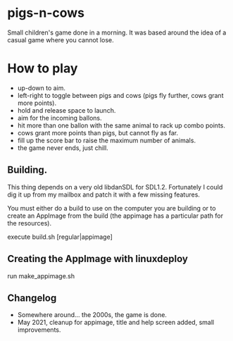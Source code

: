 # pigs-n-cows

Small children's game done in a morning. It was based around the idea of a casual game where you cannot lose.

# How to play

- up-down to aim.
- left-right to toggle between pigs and cows (pigs fly further, cows grant more points).
- hold and release space to launch.
- aim for the incoming ballons.
- hit more than one ballon with the same animal to rack up combo points.
- cows grant more points than pigs, but cannot fly as far.
- fill up the score bar to raise the maximum number of animals.
- the game never ends, just chill.

## Building.

This thing depends on a very old libdanSDL for SDL1.2. Fortunately I could dig it up from my mailbox and patch it with a few missing features.

You must either do a build to use on the computer you are building or to create an AppImage from the build (the appimage has a particular path for the resources).

execute build.sh [regular|appimage]

## Creating the AppImage with linuxdeploy

run make_appimage.sh

## Changelog

- Somewhere around... the 2000s, the game is done.
- May 2021, cleanup for appimage, title and help screen added, small improvements.

